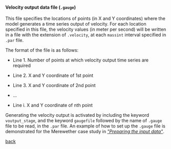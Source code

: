 #### Velocity output data file (`.gauge`)

This file specifies the locations of points (in X and Y coordinates) where the model generates a time series output of velocity. 
For each location specified in this file, the velocity values (in meter per second) will be written in a file with the extension of `.velocity`, at each `massint` interval specified in `.par` file. 

The format of the file is as follows:

- Line 1. Number of points at which velocity output time series are required 

- Line 2. X and Y coordinate of 1st point

- Line 3. X and Y coordinate of 2nd point

- ...

- Line i. X and Y coordinate of nth point


Generating the velocity output is activated by including the keyword `voutput_stage`, and the keyword `gaugefile` followed by the name of `.gauge` file to be read, in the `.par` file. An example of how to set up the `.gauge` file is demonstrated for the Merewether case study in [_"Preparing the input data"_](/Merewether2.md).


[back](/Merewether1.md)
